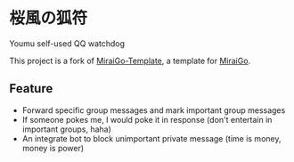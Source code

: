 # 桜風の狐符

Youmu self-used QQ watchdog

This project is a fork of [MiraiGo-Template](https://github.com/Logiase/MiraiGo-Template), a template for [MiraiGo](https://github.com/Mrs4s/MiraiGo).

## Feature

+ Forward specific group messages and mark important group messages
+ If someone pokes me, I would poke it in response (don't entertain in important groups, haha)
+ An integrate bot to block unimportant private message (time is money, money is power)
